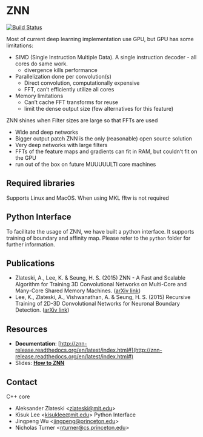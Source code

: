 ZNN
======

[![Build Status](https://travis-ci.org/seung-lab/znn-release.svg?branch=master)](https://github.com/seung-lab/znn-release)

Most of current deep learning implementation use GPU, but GPU has some limitations:
* SIMD (Single Instruction Multiple Data). A single instruction decoder - all cores do same work. 
   * divergence kills performance
* Parallelization done per convolution(s)
    * Direct convolution, computationally expensive
    * FFT, can’t efficiently utilize all cores
* Memory limitations
    * Can’t cache FFT transforms for reuse
    * limit the dense output size (few alternatives for this feature)

ZNN shines when Filter sizes are large so that FFTs are used 
* Wide and deep networks
* Bigger output patch
ZNN is the only (reasonable) open source solution
* Very deep networks with large filters
* FFTs of the feature maps and gradients can fit in RAM, but couldn’t fit on the GPU
* run out of the box on future MUUUUULTI core machines

Required libraries
------------------
Supports Linux and MacOS. When using MKL fftw is not required

Python Interface
----------------
To facilitate the usage of ZNN, we have built a python interface. It supports training of boundary and affinity map. Please refer to the `python` folder for further information.

Publications
------------
* Zlateski, A., Lee, K. & Seung, H. S. (2015) ZNN - A Fast and Scalable Algorithm for Training 3D Convolutional Networks on Multi-Core and Many-Core Shared Memory Machines. ([arXiv link](http://arxiv.org/abs/1510.06706))
* Lee, K., Zlateski, A., Vishwanathan, A. & Seung, H. S. (2015) Recursive Training of 2D-3D Convolutional Networks for Neuronal Boundary Detection. ([arXiv link](http://arxiv.org/abs/1508.04843))

Resources
---------
* **Documentation**: [http://znn-release.readthedocs.org/en/latest/index.html#](http://znn-release.readthedocs.org/en/latest/index.html#)
* Slides: [**How to ZNN**](https://docs.google.com/presentation/d/1B5g4lgnHN92fD5bkqDCAHraGZL3lz3Df6G-QiYrEWPg/edit?usp=sharing)

Contact
-------
C++ core
* Aleksander Zlateski \<zlateski@mit.edu\>
* Kisuk Lee \<kisuklee@mit.edu\>
Python Interface
* Jingpeng Wu \<jingpeng@princeton.edu\>
* Nicholas Turner \<nturner@cs.princeton.edu\>

